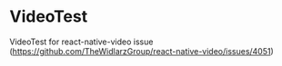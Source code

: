 # VideoTest
VideoTest for react-native-video issue (https://github.com/TheWidlarzGroup/react-native-video/issues/4051)
